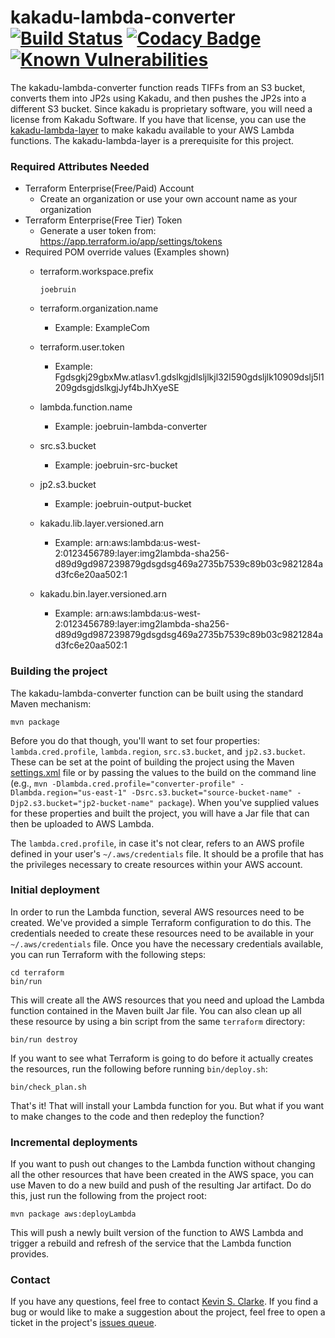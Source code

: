 # kakadu-lambda-converter &nbsp;[![Build Status](https://travis-ci.com/UCLALibrary/kakadu-lambda-converter.svg?branch=master)](https://travis-ci.com/UCLALibrary/kakadu-lambda-converter) [![Codacy Badge](https://api.codacy.com/project/badge/Coverage/83adb954344644a2ac6fbb8ecd022cd9)](https://www.codacy.com/app/UCLALibrary/kakadu-lambda-converter?utm_source=github.com&utm_medium=referral&utm_content=UCLALibrary/kakadu-lambda-converter&utm_campaign=Badge_Coverage) [![Known Vulnerabilities](https://snyk.io/test/github/uclalibrary/kakadu-lambda-converter/badge.svg)](https://snyk.io/test/github/uclalibrary/kakadu-lambda-converter)

The kakadu-lambda-converter function reads TIFFs from an S3 bucket, converts them into JP2s using Kakadu, and then pushes the JP2s into a different S3 bucket. Since kakadu is proprietary software, you will need a license from Kakadu Software. If you have that license, you can use the [kakadu-lambda-layer](https://github.com/UCLALibrary/kakadu-lambda-layer) to make kakadu available to your AWS Lambda functions. The kakadu-lambda-layer is a prerequisite for this project.

### Required Attributes Needed
* Terraform Enterprise(Free/Paid) Account
  * Create an organization or use your own account name as your organization
* Terraform Enterprise(Free Tier) Token
  * Generate a user token from: https://app.terraform.io/app/settings/tokens
* Required POM override values (Examples shown)
  * terraform.workspace.prefix

      ```joebruin```

  * terraform.organization.name
    * Example: ExampleCom
  * terraform.user.token
    * Example: Fgdsgkj29gbxMw.atlasv1.gdslkgjdlsljlkjl32l590gdsljlk10909dslj5l1209gdsgjdslkgjJyf4bJhXyeSE
  * lambda.function.name
    * Example: joebruin-lambda-converter
  * src.s3.bucket
    * Example: joebruin-src-bucket
  * jp2.s3.bucket
    * Example: joebruin-output-bucket
  * kakadu.lib.layer.versioned.arn
    * Example: arn:aws:lambda:us-west-2:0123456789:layer:img2lambda-sha256-d89d9gd987239879gdsgdsg469a2735b7539c89b03c9821284ad3fc6e20aa502:1
  * kakadu.bin.layer.versioned.arn
    * Example: arn:aws:lambda:us-west-2:0123456789:layer:img2lambda-sha256-d89d9gd987239879gdsgdsg469a2735b7539c89b03c9821284ad3fc6e20aa502:1

### Building the project

The kakadu-lambda-converter function can be built using the standard Maven mechanism:

    mvn package

Before you do that though, you'll want to set four properties: `lambda.cred.profile`, `lambda.region`, `src.s3.bucket`, and `jp2.s3.bucket`. These can be set at the point of building the project using the Maven [settings.xml](https://maven.apache.org/settings.html) file or by passing the values to the build on the command line (e.g., `mvn -Dlambda.cred.profile="converter-profile" -Dlambda.region="us-east-1" -Dsrc.s3.bucket="source-bucket-name" -Djp2.s3.bucket="jp2-bucket-name" package`). When you've supplied values for these properties and built the project, you will have a Jar file that can then be uploaded to AWS Lambda.

The `lambda.cred.profile`, in case it's not clear, refers to an AWS profile defined in your user's `~/.aws/credentials` file. It should be a profile that has the privileges necessary to create resources within your AWS account.

### Initial deployment

In order to run the Lambda function, several AWS resources need to be created. We've provided a simple Terraform configuration to do this. The credentials needed to create these resources need to be available in your `~/.aws/credentials` file. Once you have the necessary credentials available, you can run Terraform with the following steps:

    cd terraform
    bin/run

This will create all the AWS resources that you need and upload the Lambda function contained in the Maven built Jar file. You can also clean up all these resource by using a bin script from the same `terraform` directory:

    bin/run destroy

If you want to see what Terraform is going to do before it actually creates the resources, run the following before running `bin/deploy.sh`:

    bin/check_plan.sh

That's it! That will install your Lambda function for you. But what if you want to make changes to the code and then redeploy the function?

### Incremental deployments

If you want to push out changes to the Lambda function without changing all the other resources that have been created in the AWS space, you can use Maven to do a new build and push of the resulting Jar artifact. Do do this, just run the following from the project root:

    mvn package aws:deployLambda

This will push a newly built version of the function to AWS Lambda and trigger a rebuild and refresh of the service that the Lambda function provides.

### Contact

If you have any questions, feel free to contact <a href="mailto:ksclarke@ksclarke.io">Kevin S. Clarke</a>. If you find a bug or would like to make a suggestion about the project, feel free to open a ticket in the project's [issues queue](https://github.com/UCLALibrary/kakadu-lambda-converter/issues).
